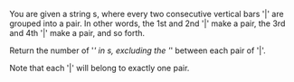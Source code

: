 You are given a string s, where every two consecutive vertical bars '|' are grouped into a pair. In other words, the 1st and 2nd '|' make a pair, the 3rd and 4th '|' make a pair, and so forth.

Return the number of '_' in s, excluding the '_' between each pair of '|'.

Note that each '|' will belong to exactly one pair.
